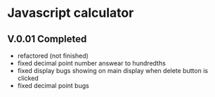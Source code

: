 # Javascript calculator

## V.0.01 Completed

- refactored (not finished)
- fixed decimal point number answear to hundredths
- fixed display bugs showing on main display when delete button is clicked
- fixed decimal point bugs
